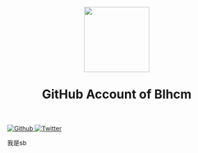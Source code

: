 <h1 align="center">
  <br>
  <a href="https://www.blhcm.top" alt="logo" ><img src="https://cdn.jsdelivr.net/gh/blhcm/blhcm/icon.png" width="150" /></a>
  <br><br>
  GitHub Account of Blhcm
  <br><br>
</h1>
<p>
  <a href="https://github.com/blhcm" target="_blank">
    <img alt="Github" src="https://img.shields.io/badge/GitHub-blhcm-%2312100E.svg?logo=Github&logoColor=white" />
  </a>
  <a href="https://twitter.com/@blhcm" target="_blank">
    <img alt="Twitter" src="https://img.shields.io/badge/Twitter-blhcm-%2312100E.svg?logo=Twitter&logoColor=white" />
  </a>
</p>
我是sb

